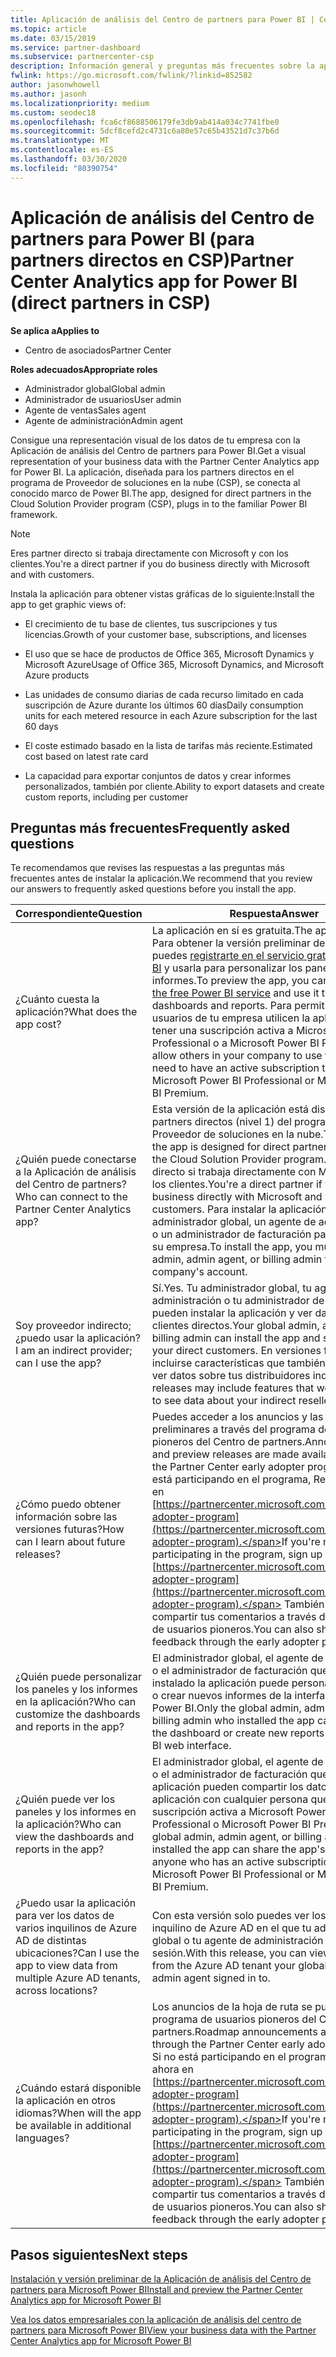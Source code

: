 ```yaml
---
title: Aplicación de análisis del Centro de partners para Power BI | Centro de partners
ms.topic: article
ms.date: 03/15/2019
ms.service: partner-dashboard
ms.subservice: partnercenter-csp
description: Información general y preguntas más frecuentes sobre la aplicación del centro de partners para Power BI.
fwlink: https://go.microsoft.com/fwlink/?linkid=852582
author: jasonwhowell
ms.author: jasonh
ms.localizationpriority: medium
ms.custom: seodec18
ms.openlocfilehash: fca6cf8688506179fe3db9ab414a034c7741fbe0
ms.sourcegitcommit: 5dcf8cefd2c4731c6a80e57c65b43521d7c37b6d
ms.translationtype: MT
ms.contentlocale: es-ES
ms.lasthandoff: 03/30/2020
ms.locfileid: "80390754"
---
```

# <a name="partner-center-analytics-app-for-power-bi-direct-partners-in-csp"></a><span data-ttu-id="4fd85-103">Aplicación de análisis del Centro de partners para Power BI (para partners directos en CSP)</span><span class="sxs-lookup"><span data-stu-id="4fd85-103">Partner Center Analytics app for Power BI (direct partners in CSP)</span></span>

<span data-ttu-id="4fd85-104">**Se aplica a**</span><span class="sxs-lookup"><span data-stu-id="4fd85-104">**Applies to**</span></span>

- <span data-ttu-id="4fd85-105">Centro de asociados</span><span class="sxs-lookup"><span data-stu-id="4fd85-105">Partner Center</span></span>

<span data-ttu-id="4fd85-106">**Roles adecuados**</span><span class="sxs-lookup"><span data-stu-id="4fd85-106">**Appropriate roles**</span></span>
-   <span data-ttu-id="4fd85-107">Administrador global</span><span class="sxs-lookup"><span data-stu-id="4fd85-107">Global admin</span></span>
-   <span data-ttu-id="4fd85-108">Administrador de usuarios</span><span class="sxs-lookup"><span data-stu-id="4fd85-108">User admin</span></span>
-   <span data-ttu-id="4fd85-109">Agente de ventas</span><span class="sxs-lookup"><span data-stu-id="4fd85-109">Sales agent</span></span>
-   <span data-ttu-id="4fd85-110">Agente de administración</span><span class="sxs-lookup"><span data-stu-id="4fd85-110">Admin agent</span></span>

<span data-ttu-id="4fd85-111">Consigue una representación visual de los datos de tu empresa con la Aplicación de análisis del Centro de partners para Power BI.</span><span class="sxs-lookup"><span data-stu-id="4fd85-111">Get a visual representation of your business data with the Partner Center Analytics app for Power BI.</span></span> <span data-ttu-id="4fd85-112">La aplicación, diseñada para los partners directos en el programa de Proveedor de soluciones en la nube (CSP), se conecta al conocido marco de Power BI.</span><span class="sxs-lookup"><span data-stu-id="4fd85-112">The app, designed for direct partners in the Cloud Solution Provider program (CSP), plugs in to the familiar Power BI framework.</span></span> 

> [!NOTE]  
> <span data-ttu-id="4fd85-113">Eres partner directo si trabaja directamente con Microsoft y con los clientes.</span><span class="sxs-lookup"><span data-stu-id="4fd85-113">You're a direct partner if you do business directly with Microsoft and with customers.</span></span> 

<span data-ttu-id="4fd85-114">Instala la aplicación para obtener vistas gráficas de lo siguiente:</span><span class="sxs-lookup"><span data-stu-id="4fd85-114">Install the app to get graphic views of:</span></span> 

-   <span data-ttu-id="4fd85-115">El crecimiento de tu base de clientes, tus suscripciones y tus licencias.</span><span class="sxs-lookup"><span data-stu-id="4fd85-115">Growth of your customer base, subscriptions, and licenses</span></span>

-   <span data-ttu-id="4fd85-116">El uso que se hace de productos de Office 365, Microsoft Dynamics y Microsoft Azure</span><span class="sxs-lookup"><span data-stu-id="4fd85-116">Usage of Office 365, Microsoft Dynamics, and Microsoft Azure products</span></span>

-   <span data-ttu-id="4fd85-117">Las unidades de consumo diarias de cada recurso limitado en cada suscripción de Azure durante los últimos 60 días</span><span class="sxs-lookup"><span data-stu-id="4fd85-117">Daily consumption units for each metered resource in each Azure subscription for the last 60 days</span></span>

-   <span data-ttu-id="4fd85-118">El coste estimado basado en la lista de tarifas más reciente.</span><span class="sxs-lookup"><span data-stu-id="4fd85-118">Estimated cost based on latest rate card</span></span>

-   <span data-ttu-id="4fd85-119">La capacidad para exportar conjuntos de datos y crear informes personalizados, también por cliente.</span><span class="sxs-lookup"><span data-stu-id="4fd85-119">Ability to export datasets and create custom reports, including per customer</span></span>

## <a name="frequently-asked-questions"></a><span data-ttu-id="4fd85-120">Preguntas más frecuentes</span><span class="sxs-lookup"><span data-stu-id="4fd85-120">Frequently asked questions</span></span>

<span data-ttu-id="4fd85-121">Te recomendamos que revises las respuestas a las preguntas más frecuentes antes de instalar la aplicación.</span><span class="sxs-lookup"><span data-stu-id="4fd85-121">We recommend that you review our answers to frequently asked questions before you install the app.</span></span> 

| <span data-ttu-id="4fd85-122">**Correspondiente**</span><span class="sxs-lookup"><span data-stu-id="4fd85-122">**Question**</span></span> | <span data-ttu-id="4fd85-123">**Respuesta**</span><span class="sxs-lookup"><span data-stu-id="4fd85-123">**Answer**</span></span> |
| --- | ---------- |
| <span data-ttu-id="4fd85-124">¿Cuánto cuesta la aplicación?</span><span class="sxs-lookup"><span data-stu-id="4fd85-124">What does the app cost?</span></span> | <span data-ttu-id="4fd85-125">La aplicación en sí es gratuita.</span><span class="sxs-lookup"><span data-stu-id="4fd85-125">The app itself is free.</span></span> <span data-ttu-id="4fd85-126">Para obtener la versión preliminar de la aplicación, puedes [registrarte en el servicio gratuito de Power BI](https://go.microsoft.com/fwlink/p/?linkid=845347) y usarla para personalizar los paneles y los informes.</span><span class="sxs-lookup"><span data-stu-id="4fd85-126">To preview the app, you can [sign up for the free Power BI service](https://go.microsoft.com/fwlink/p/?linkid=845347) and use it to customize dashboards and reports.</span></span> <span data-ttu-id="4fd85-127">Para permitir que otros usuarios de tu empresa utilicen la aplicación, debes tener una suscripción activa a Microsoft Power BI Professional o a Microsoft Power BI Premium.</span><span class="sxs-lookup"><span data-stu-id="4fd85-127">To allow others in your company to use the app, you need to have an active subscription to either Microsoft Power BI Professional or Microsoft Power BI Premium.</span></span> |
| <span data-ttu-id="4fd85-128">¿Quién puede conectarse a la Aplicación de análisis del Centro de partners?</span><span class="sxs-lookup"><span data-stu-id="4fd85-128">Who can connect to the Partner Center Analytics app?</span></span> | <span data-ttu-id="4fd85-129">Esta versión de la aplicación está diseñada para los partners directos (nivel 1) del programa de Proveedor de soluciones en la nube.</span><span class="sxs-lookup"><span data-stu-id="4fd85-129">This version of the app is designed for direct partners (tier 1) in the Cloud Solution Provider program.</span></span> <span data-ttu-id="4fd85-130">Eres partner directo si trabaja directamente con Microsoft y con los clientes.</span><span class="sxs-lookup"><span data-stu-id="4fd85-130">You're a direct partner if you do business directly with Microsoft and with customers.</span></span> <span data-ttu-id="4fd85-131">Para instalar la aplicación, debe ser un administrador global, un agente de administración o un administrador de facturación para la cuenta de su empresa.</span><span class="sxs-lookup"><span data-stu-id="4fd85-131">To install the app, you must be a global admin, admin agent, or billing admin for your company's account.</span></span> |
| <span data-ttu-id="4fd85-132">Soy proveedor indirecto; ¿puedo usar la aplicación?</span><span class="sxs-lookup"><span data-stu-id="4fd85-132">I am an indirect provider; can I use the app?</span></span> | <span data-ttu-id="4fd85-133">Sí.</span><span class="sxs-lookup"><span data-stu-id="4fd85-133">Yes.</span></span> <span data-ttu-id="4fd85-134">Tu administrador global, tu agente de administración o tu administrador de facturación pueden instalar la aplicación y ver datos sobre tus clientes directos.</span><span class="sxs-lookup"><span data-stu-id="4fd85-134">Your global admin, admin agent, or billing admin can install the app and see data about your direct customers.</span></span> <span data-ttu-id="4fd85-135">En versiones futuras pueden incluirse características que también te permitan ver datos sobre tus distribuidores indirectos.</span><span class="sxs-lookup"><span data-stu-id="4fd85-135">Future releases may include features that would allow you to see data about your indirect resellers as well.</span></span> |
| <span data-ttu-id="4fd85-136">¿Cómo puedo obtener información sobre las versiones futuras?</span><span class="sxs-lookup"><span data-stu-id="4fd85-136">How can I learn about future releases?</span></span> | <span data-ttu-id="4fd85-137">Puedes acceder a los anuncios y las versiones preliminares a través del programa de usuarios pioneros del Centro de partners.</span><span class="sxs-lookup"><span data-stu-id="4fd85-137">Announcements and preview releases are made available through the Partner Center early adopter program.</span></span> <span data-ttu-id="4fd85-138">Si no está participando en el programa, Regístrese ahora en [https://partnercenter.microsoft.com/partner/early-adopter-program](https://partnercenter.microsoft.com/partner/early-adopter-program).</span><span class="sxs-lookup"><span data-stu-id="4fd85-138">If you're not already participating in the program, sign up for it now at [https://partnercenter.microsoft.com/partner/early-adopter-program](https://partnercenter.microsoft.com/partner/early-adopter-program).</span></span> <span data-ttu-id="4fd85-139">También puedes compartir tus comentarios a través del programa de usuarios pioneros.</span><span class="sxs-lookup"><span data-stu-id="4fd85-139">You can also share your feedback through the early adopter program.</span></span> |
| <span data-ttu-id="4fd85-140">¿Quién puede personalizar los paneles y los informes en la aplicación?</span><span class="sxs-lookup"><span data-stu-id="4fd85-140">Who can customize the dashboards and reports in the app?</span></span> | <span data-ttu-id="4fd85-141">El administrador global, el agente de administración o el administrador de facturación que haya instalado la aplicación puede personalizar el panel o crear nuevos informes de la interfaz de web de Power BI.</span><span class="sxs-lookup"><span data-stu-id="4fd85-141">Only the global admin, admin agent, or billing admin who installed the app can customize the dashboard or create new reports in the Power BI web interface.</span></span> |
| <span data-ttu-id="4fd85-142">¿Quién puede ver los paneles y los informes en la aplicación?</span><span class="sxs-lookup"><span data-stu-id="4fd85-142">Who can view the dashboards and reports in the app?</span></span> | <span data-ttu-id="4fd85-143">El administrador global, el agente de administración o el administrador de facturación que instaló la aplicación pueden compartir los datos de la aplicación con cualquier persona que tenga una suscripción activa a Microsoft Power BI Professional o Microsoft Power BI Premium.</span><span class="sxs-lookup"><span data-stu-id="4fd85-143">The global admin, admin agent, or billing admin who installed the app can share the app's data with anyone who has an active subscription to either Microsoft Power BI Professional or Microsoft Power BI Premium.</span></span> |
| <span data-ttu-id="4fd85-144">¿Puedo usar la aplicación para ver los datos de varios inquilinos de Azure AD de distintas ubicaciones?</span><span class="sxs-lookup"><span data-stu-id="4fd85-144">Can I use the app to view data from multiple Azure AD tenants, across locations?</span></span> | <span data-ttu-id="4fd85-145">Con esta versión solo puedes ver los datos del inquilino de Azure AD en el que tu administrador global o tu agente de administración haya iniciado sesión.</span><span class="sxs-lookup"><span data-stu-id="4fd85-145">With this release, you can view only data from the Azure AD tenant your global admin or admin agent signed in to.</span></span> | 
| <span data-ttu-id="4fd85-146">¿Cuándo estará disponible la aplicación en otros idiomas?</span><span class="sxs-lookup"><span data-stu-id="4fd85-146">When will the app be available in additional languages?</span></span> | <span data-ttu-id="4fd85-147">Los anuncios de la hoja de ruta se publican en el programa de usuarios pioneros del Centro de partners.</span><span class="sxs-lookup"><span data-stu-id="4fd85-147">Roadmap announcements are released through the Partner Center early adopter program.</span></span> <span data-ttu-id="4fd85-148">Si no está participando en el programa, Regístrese ahora en [https://partnercenter.microsoft.com/partner/early-adopter-program](https://partnercenter.microsoft.com/partner/early-adopter-program).</span><span class="sxs-lookup"><span data-stu-id="4fd85-148">If you're not already participating in the program, sign up for it now at [https://partnercenter.microsoft.com/partner/early-adopter-program](https://partnercenter.microsoft.com/partner/early-adopter-program).</span></span> <span data-ttu-id="4fd85-149">También puedes compartir tus comentarios a través del programa de usuarios pioneros.</span><span class="sxs-lookup"><span data-stu-id="4fd85-149">You can also share your feedback through the early adopter program.</span></span> | 



## <a name="next-steps"></a><span data-ttu-id="4fd85-150">Pasos siguientes</span><span class="sxs-lookup"><span data-stu-id="4fd85-150">Next steps</span></span>

[<span data-ttu-id="4fd85-151">Instalación y versión preliminar de la Aplicación de análisis del Centro de partners para Microsoft Power BI</span><span class="sxs-lookup"><span data-stu-id="4fd85-151">Install and preview the Partner Center Analytics app for Microsoft Power BI</span></span>](power-bi-app-for-direct-partners-install.md)

[<span data-ttu-id="4fd85-152">Vea los datos empresariales con la aplicación de análisis del centro de partners para Microsoft Power BI</span><span class="sxs-lookup"><span data-stu-id="4fd85-152">View your business data with the Partner Center Analytics app for Microsoft Power BI</span></span>](power-bi-app-for-direct-partners-use.md)
